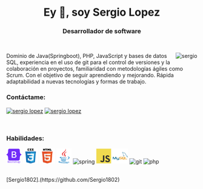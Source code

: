 <h1 align="center">Ey 👋, soy Sergio Lopez</h1>
<h3 align="center">Desarrollador de software</h3>
<br>
<p><img align="right" src="https://github.com/Adam-pw/Adam-pw/blob/main/animation_500_kxa883sd.gif" alt="sergio" /></p>

Dominio de Java(Springboot), PHP, JavaScript y bases de datos SQL, experiencia en el uso de git para el control de versiones y la colaboración en proyectos, familiaridad con metodologías ágiles como Scrum.
  Con el objetivo de seguir aprendiendo y mejorando. Rápida adaptabilidad a nuevas tecnologías y formas de trabajo.
<br>
<h3 align="left">Contáctame:</h3>
<p align="left">
  <a href="https://www.linkedin.com/in/sergiolopez18/" target="blank"><img align="center"
      src="https://raw.githubusercontent.com/rahuldkjain/github-profile-readme-generator/master/src/images/icons/Social/linked-in-alt.svg"
      alt="sergio lopez" height="30" width="40" /></a>
    <a href="mailto:Sergiolopez1802@gmail.com" target="blank"><img align="center"
      src="https://seeklogo.com/images/G/gmail-new-2020-logo-32DBE11BB4-seeklogo.com.png"
      alt="sergio lopez" height="30" width="40" /></a>
</p>
<br>
<h3 align="left">Habilidades:</h3>
<p align="left"> <img src="https://raw.githubusercontent.com/devicons/devicon/master/icons/bootstrap/bootstrap-plain-wordmark.svg"
  alt="bootstrap" width="40" height="40" />
<img src="https://raw.githubusercontent.com/devicons/devicon/master/icons/css3/css3-original-wordmark.svg" alt="css3"
  width="40" height="40" />
<img src="https://raw.githubusercontent.com/devicons/devicon/master/icons/html5/html5-original-wordmark.svg"
  alt="html5" width="40" height="40" />
<img src="https://raw.githubusercontent.com/devicons/devicon/master/icons/java/java-original.svg" alt="java" width="40"
  height="40" />
<img src="https://www.vectorlogo.zone/logos/springio/springio-icon.svg" alt="spring" width="40" height="40" />
<img src="https://raw.githubusercontent.com/devicons/devicon/master/icons/javascript/javascript-original.svg"
  alt="javascript" width="40" height="40" />
<img src="https://raw.githubusercontent.com/devicons/devicon/master/icons/mysql/mysql-original-wordmark.svg"
  alt="mysql" width="40" height="40" />
<img src="https://www.vectorlogo.zone/logos/git-scm/git-scm-icon.svg" alt="git" width="40" height="40" />
<img src="https://img.icons8.com/officel/48/000000/php-logo.png" alt="php" width="40" height="40" />
      </p>

<br>
[Sergio1802].(https://github.com/Sergio1802)
